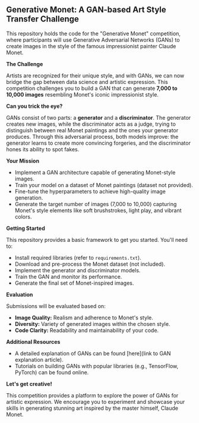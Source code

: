 ## Generative Monet: A GAN-based Art Style Transfer Challenge

This repository holds the code for the "Generative Monet" competition, where participants will use Generative Adversarial Networks (GANs) to create images in the style of the famous impressionist painter Claude Monet.

**The Challenge**

Artists are recognized for their unique style, and with GANs, we can now bridge the gap between data science and artistic expression. This competition challenges you to build a GAN that can generate **7,000 to 10,000 images** resembling Monet's iconic impressionist style.

**Can you trick the eye?**

GANs consist of two parts: a **generator** and a **discriminator**. The generator creates new images, while the discriminator acts as a judge, trying to distinguish between real Monet paintings and the ones your generator produces. Through this adversarial process, both models improve: the generator learns to create more convincing forgeries, and the discriminator hones its ability to spot fakes.

**Your Mission**

* Implement a GAN architecture capable of generating Monet-style images.
* Train your model on a dataset of Monet paintings (dataset not provided).
* Fine-tune the hyperparameters to achieve high-quality image generation.
* Generate the target number of images (7,000 to 10,000) capturing Monet's style elements like soft brushstrokes, light play, and vibrant colors.

**Getting Started**

This repository provides a basic framework to get you started. You'll need to:

* Install required libraries (refer to `requirements.txt`).
* Download and pre-process the Monet dataset (not included). 
* Implement the generator and discriminator models.
* Train the GAN and monitor its performance.
* Generate the final set of Monet-inspired images.

**Evaluation**

Submissions will be evaluated based on:

* **Image Quality:** Realism and adherence to Monet's style.
* **Diversity:** Variety of generated images within the chosen style.
* **Code Clarity:** Readability and maintainability of your code.

**Additional Resources**

* A detailed explanation of GANs can be found [here](link to GAN explanation article).
* Tutorials on building GANs with popular libraries (e.g., TensorFlow, PyTorch) can be found online.

**Let's get creative!**

This competition provides a platform to explore the power of GANs for artistic expression. We encourage you to experiment and showcase your skills in generating stunning art inspired by the master himself, Claude Monet.
